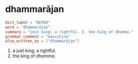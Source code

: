 # dhammarājan

``` toml
dict_label = "NCPED"
word = "dhammarājan"
summary = "just king; a rightful. 2. the king of dhamma."
grammar_comment = "masculine"
also_written_as = ["dhammarājan"]
```

1. a just king; a rightful.
2. the king of *dhamma*.

